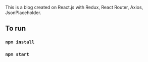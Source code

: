 This is a blog created on React.js with Redux, React Router, Axios, JsonPlaceholder.

## To run
### `npm install`
### `npm start`